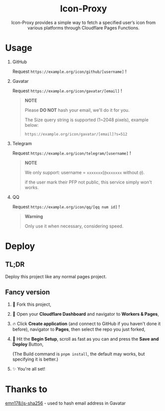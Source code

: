 
<h1 style="text-align: center">Icon-Proxy</h1>

<p style="text-align: center">Icon-Proxy provides a simple way to fetch a specified user’s icon from various platforms through Cloudflare Pages Functions.</p>

# Usage 

1. GitHub

   Request `https://example.org/icon/github/[username]` !

2. Gavatar

   Request `https://example.org/icon/gavatar/[email]` ! 

   > **NOTE**
   >
   > Please **DO NOT** hash your email, we'll do it for you.
   >
   > The Size query string is supported (1~2048 pixels), example below:
   >
   > `https://example.org/icon/gavatar/[email]?s=512`
   
3. Telegram

   Request `https://example.org/icon/telegram/[username]` !

   > **NOTE**
   >
   > We only support: username = `xxxxxxx`(`@xxxxxxx` without `@`). 
   >
   > if the user mark their PFP not public, this service simply won't works.

4. QQ

   Request `https://example.org/icon/qq/[qq num id]` !

   > **Warning**
   >
   > Only use it when necessary, considering speed.

# Deploy

## TL;DR

Deploy this project like any normal pages project.

## Fancy version

1. 🍴 Fork this project,

2. 🏃 Open your **Cloudflare Dashboard** and navigator to **Workers & Pages**,

3. 🔥 Click **Create application** (and connect to GitHub if you haven't done it before), navigator to **Pages**, then select the repo you just forked,

4. 🚀 Hit the **Begin Setup**, scroll as fast as you can and press the **Save and Deploy** Button,

   (The Build command is `pnpm install`, the default may works, but specifying it is better.)

5. ✨ You're all set!

# Thanks to 

[emn178/js-sha256](ehttps://github.com/emn178/js-sha256) - used to hash email address in Gavatar
